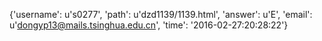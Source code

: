 {'username': u's0277', 'path': u'dzd1139/1139.html', 'answer': u'E', 'email': u'dongyp13@mails.tsinghua.edu.cn', 'time': '2016-02-27:20:28:22'}
